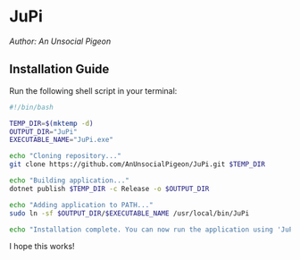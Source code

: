 ﻿# JuPi
*Author: An Unsocial Pigeon*

## Installation Guide
Run the following shell script in your terminal:
```sh
#!/bin/bash

TEMP_DIR=$(mktemp -d)
OUTPUT_DIR="JuPi"
EXECUTABLE_NAME="JuPi.exe"

echo "Cloning repository..."
git clone https://github.com/AnUnsocialPigeon/JuPi.git $TEMP_DIR

echo "Building application..."
dotnet publish $TEMP_DIR -c Release -o $OUTPUT_DIR

echo "Adding application to PATH..."
sudo ln -sf $OUTPUT_DIR/$EXECUTABLE_NAME /usr/local/bin/JuPi

echo "Installation complete. You can now run the application using 'JuPi' command."
```

I hope this works!